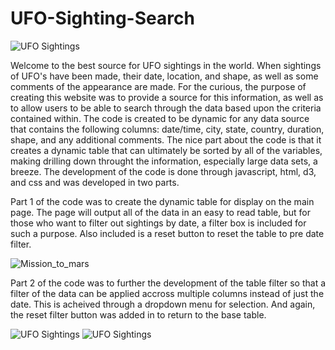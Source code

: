 # UFO-Sighting-Search
![UFO Sightings](https://github.com/dborowski16/javascript-challenge/blob/master/UFO_level1/static/images/level1_1.png)

Welcome to the best source for UFO sightings in the world.  When sightings of UFO's have been made, their date, location, and shape, as well as some comments of the appearance are made.  For the curious, the purpose of creating this website was to provide a source for this information, as well as to allow users to be able to search through the data based upon the criteria contained within.  The code is created to be dynamic for any data source that contains the following columns: date/time, city, state, country, duration, shape, and any additional comments.  The nice part about the code is that it creates a dynamic table that can ultimately be sorted by all of the variables, making drilling down throught the information, especially large data sets, a breeze.  The development of the code is done through javascript, html, d3, and css and was developed in two parts.

Part 1 of the code was to create the dynamic table for display on the main page.  The page will output all of the data in an easy to read table, but for those who want to filter out sightings by date, a filter box is included for such a purpose. Also included is a reset button to reset the table to pre date filter.

![Mission_to_mars](https://github.com/dborowski16/javascript-challenge/blob/master/UFO_level1/static/images/level1_2.png)

Part 2 of the code was to further the development of the table filter so that a filter of the data can be applied accross multiple columns instead of just the date.  This is acheived through a dropdown menu for selection.  And again, the reset filter button was added in to return to the base table.

![UFO Sightings](https://github.com/dborowski16/javascript-challenge/blob/master/UFO-level2/static/images/level2_1.png)
![UFO Sightings](https://github.com/dborowski16/javascript-challenge/blob/master/UFO-level2/static/images/level2_2.png)

